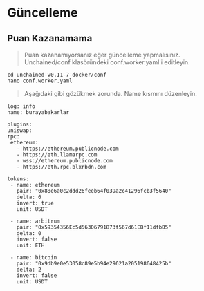 
# Güncelleme
## Puan Kazanamama
> Puan kazanamıyorsanız eğer güncelleme yapmalısınız. Unchained/conf klasöründeki conf.worker.yaml'i editleyin.

    cd unchained-v0.11-7-docker/conf
    nano conf.worker.yaml

 
> Aşağıdaki gibi gözükmek zorunda. Name kısmını düzenleyin.
 ```console
log: info
name: burayabakarlar

plugins:
uniswap:
rpc:
  ethereum: 
    - https://ethereum.publicnode.com
    - https://eth.llamarpc.com
    - wss://ethereum.publicnode.com
    - https://eth.rpc.blxrbdn.com

tokens:
  - name: ethereum
    pair: "0x88e6a0c2ddd26feeb64f039a2c41296fcb3f5640"
    delta: 6
    invert: true
    unit: USDT

  - name: arbitrum
    pair: "0x59354356Ec5d56306791873f567d61EBf11dfbD5"
    delta: 0
    invert: false
    unit: ETH

  - name: bitcoin
    pair: "0x9db9e0e53058c89e5b94e29621a205198648425b"
    delta: 2
    invert: false
    unit: USDT
